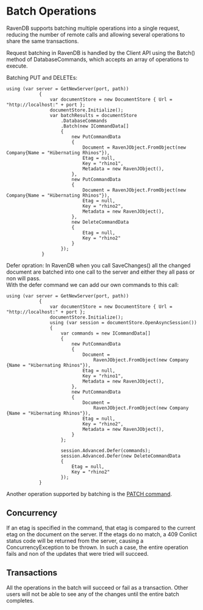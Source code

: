 # Batch Operations

RavenDB supports batching multiple operations into a single request, reducing the number of remote calls and allowing several operations to share the same transactions.

Request batching in RavenDB is handled by the Client API using the Batch() method of DatabaseCommands, which accepts an array of operations to execute.

Batching PUT and DELETEs:

    using (var server = GetNewServer(port, path))
    			{
    				var documentStore = new DocumentStore { Url = "http://localhost:" + port };
    				documentStore.Initialize();
    				var batchResults = documentStore
    					.DatabaseCommands
    					.Batch(new ICommandData[]
    					{
    						new PutCommandData
    						{
    							Document = RavenJObject.FromObject(new Company{Name = "Hibernating Rhinos"}),
    							Etag = null,
    							Key = "rhino1",
    							Metadata = new RavenJObject(),
    						},
    						new PutCommandData
    						{
    							Document = RavenJObject.FromObject(new Company{Name = "Hibernating Rhinos"}),
    							Etag = null,
    							Key = "rhino2",
    							Metadata = new RavenJObject(),
    						},
    						new DeleteCommandData
    						{
    							Etag = null,
    							Key = "rhino2"
    						}
    					});
    			 }

Defer opration: 
In RavenDB when you call SaveChanges() all the changed document are batched into one call to the server and either they all pass or non will pass.  
With the defer command we can add our own commands to this call:

    using (var server = GetNewServer(port, path))
    			{
    				var documentStore = new DocumentStore { Url = "http://localhost:" + port };
    				documentStore.Initialize();
    				using (var session = documentStore.OpenAsyncSession())
    				{
    					var commands = new ICommandData[]
    					{
    						new PutCommandData
    						{
    							Document =
    								RavenJObject.FromObject(new Company {Name = "Hibernating Rhinos"}),
    							Etag = null,
    							Key = "rhino1",
    							Metadata = new RavenJObject(),
    						},
    						new PutCommandData
    						{
    							Document =
    								RavenJObject.FromObject(new Company {Name = "Hibernating Rhinos"}),
    							Etag = null,
    							Key = "rhino2",
    							Metadata = new RavenJObject(),
    						}
    					};
    
    					session.Advanced.Defer(commands);
    					session.Advanced.Defer(new DeleteCommandData
    					{
    						Etag = null,
    						Key = "rhino2"
    					});
    			}
    

Another operation supported by batching is the [PATCH command](../../../partial-document-updates).

## Concurrency

If an etag is specified in the command, that etag is compared to the current etag on the document on the server. If the etags do no match, a 409 Conlict status code will be returned from the server, causing a ConcurrencyException to be thrown. In such a case, the entire operation fails and non of the updates that were tried will succeed.

## Transactions

All the operations in the batch will succeed or fail as a transaction. Other users will not be able to see any of the changes until the entire batch completes.